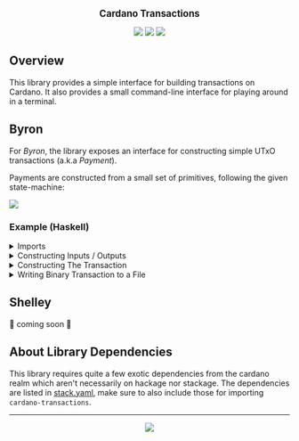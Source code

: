 <p align="center">
  <big><strong>Cardano Transactions</strong></big>
</p>

<p align="center">
  <a href="https://hackage.haskell.org/package/cardano-transactions"><img src="https://img.shields.io/hackage/v/cardano-transactions?style=for-the-badge" /></a>
  <a href="https://github.com/input-output-hk/cardano-transactions/releases"><img src="https://img.shields.io/github/v/release/input-output-hk/cardano-transactions?color=%239b59b6&label=RELEASE&sort=semver&style=for-the-badge"/></a>
  <a href="https://github.com/input-output-hk/cardano-transactions/actions?query=workflow%3ATest"><img src="https://img.shields.io/github/workflow/status/input-output-hk/cardano-transactions/Test?style=for-the-badge" /></a>
</p>

## Overview

This library provides a simple interface for building transactions on Cardano. It also
provides a small command-line interface for playing around in a terminal.

## Byron

For _Byron_, the library exposes an interface for constructing simple UTxO transactions (a.k.a _Payment_).

Payments are constructed from a small set of primitives, following the given state-machine:

![](https://mermaid.ink/img/eyJjb2RlIjoic3RhdGVEaWFncmFtXG5cdFsqXSAtLT4gQ29pblNlbGVjdGlvbjogZW1wdHlcbiAgICBDb2luU2VsZWN0aW9uIC0tPiBDb2luU2VsZWN0aW9uOiBhZGRJbnB1dFxuICAgIENvaW5TZWxlY3Rpb24gLS0-IENvaW5TZWxlY3Rpb246IGFkZE91dHB1dFxuICAgIENvaW5TZWxlY3Rpb24gLS0-IFRyYW5zYWN0aW9uOiBsb2NrXG4gICAgVHJhbnNhY3Rpb24gLS0-IFRyYW5zYWN0aW9uOiBzaWduV2l0aFxuICAgIFRyYW5zYWN0aW9uIC0tPiBbKl06IHNlcmlhbGl6ZSIsIm1lcm1haWQiOnsidGhlbWUiOiJkZWZhdWx0In0sInVwZGF0ZUVkaXRvciI6ZmFsc2V9)

### Example (Haskell)

<details>
  <summary>Imports</summary>

```hs
{-# LANGUAGE NumericUnderscores #-}
{-# LANGUAGE OverloadedStrings #-}

import Data.Function
    ( (&) )
import Data.Maybe
    ( fromMaybe )
import Data.UTxO.Transaction.Cardano.Byron
    ( ProtocolMagicId (..)
    , fromBase16
    , fromBase58
    , mkInput
    , mkOutput
    , mkSignKey
    )

import qualified Data.ByteString as BS
import qualified Data.UTxO.Transaction as Tx
```
</details>

<details>
  <summary>Constructing Inputs / Outputs</summary>

```hs
-- Say we want to construct a transaction from a known input to two
-- different addresses. Let's start by constructing the primitive types
-- for /Byron/ by using the smart-constructors from:
--
--   'Data.UTxO.Transaction.Cardano.Byron'

let (Just input0) = mkInput 0 =<< fromBase16
      "3b40265111d8bb3c3c608d95b3a0bf83461ace32d79336579a1939b3aad1c0b7"

let Just key0 = mkSignKey =<< fromBase16
      "e0860dab46f13e74ab834142e8877b80bf22044cae8ebab7a21ed1b8dc00c155\
      \f6b78eee2a5bbd453ce7e7711b2964abb6a36837e475271f18ff36ae5fc8af73\
      \e25db39fb78e74d4b53fb51776d0f5eb360e62d09b853f3a87ac25bf834ee1fb"

let oneAda = 1_000_000

let (Just output0) = mkOutput oneAda =<< fromBase58
      "2cWKMJemoBajc46Wu4Z7e6bG48myZWfB7Z6pD77L6PrJQWt9HZ3Yv7o8CYZTBMqHTPTkv"

let (Just output1) = mkOutput oneAda =<< fromBase58
      "2cWKMJemoBaiLiNB8QpHKjkQhnPdQSyxaLb8JJFUQYpiVzgEJE59fN7V7StqnyDuDjHYJ"
```
</details>

<details>
  <summary>Constructing The Transaction</summary>

```hs
-- Next, we can construct the transaction using the DSL provided by:
--
--   'Data.UTxO.Transaction#MkPayment'

let magic = ProtocolMagicId 1097911063 -- Testnet

let eitherTx = Tx.empty magic
      & Tx.addInput input0
      & Tx.addOutput output0
      & Tx.addOutput output1
      & Tx.lock
      & Tx.signWith key0
      & Tx.serialize
```
</details>

<details>
  <summary>Writing Binary Transaction to a File</summary>

```hs
-- Finally, let's export the binary transaction to a file, if we didn't screw
-- up the in the above example ^^"

case eitherTx of
  Left e ->
    fail $ show e
  Right bytes ->
    BS.writeFile "transaction.bin" bytes
```
</details>

## Shelley

:construction: coming soon :construction:

## About Library Dependencies

This library requires quite a few exotic dependencies from the cardano realm which aren't 
necessarily on hackage nor stackage. The dependencies are listed in [stack.yaml](https://github.com/input-output-hk/cardano-transactions/blob/master/stack.yaml#L7-L33), 
make sure to also include those for importing `cardano-transactions`.


<hr/>

<p align="center">
  <a href="https://github.com/input-output-hk/cardano-transactions/blob/master/LICENSE"><img src="https://img.shields.io/github/license/input-output-hk/cardano-transactions.svg?style=for-the-badge" /></a>
</p>
